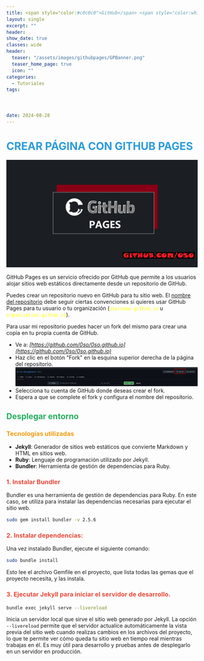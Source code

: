 ```yaml
---
title: <span style="color:#c0c0c0">GitHub</span> <span style="color:white">Pages</span>
layout: single
excerpt: ""
header:
show_date: true
classes: wide
header:
  teaser: "/assets/images/githubpages/GPBanner.png"
  teaser_home_page: true
  icon: ""
categories:
  - Tutoriales
tags:



date: 2024-08-28 
---
```


# <span style="color:#2D9CDB">CREAR PÁGINA CON GITHUB PAGES</span>

![](/assets/images/githubpages/GPBanner.png)

GitHub Pages es un servicio ofrecido por GitHub que permite a los usuarios alojar sitios web estáticos directamente desde un repositorio de GitHub.

Puedes crear un repositorio nuevo en GitHub para tu sitio web. El <u>nombre del repositorio</u> debe seguir ciertas convenciones si quieres usar GitHub Pages para tu usuario o tu organización (<span style="color:yellow">`username.github.io`</span> u <span style="color:yellow">`organization.github.io`</span>). 


Para usar mi repositorio puedes hacer un fork del mismo para crear una copia en tu propia cuenta de GitHub.

- Ve a: *[https://github.com/0so/0so.github.io](https://github.com/0so/0so.github.io)*
- Haz clic en el botón "Fork" en la esquina superior derecha de la página del repositorio.
![](/assets/images/githubpages/1.png)
- Selecciona tu cuenta de GitHub donde deseas crear el fork.
- Espera a que se complete el fork y configura el nombre del repositorio.



## <span style="color:#27AE60">Desplegar entorno</span>

### <span style="color:#F39C12">Tecnologías utilizadas</span>

- **Jekyll**: Generador de sitios web estáticos que convierte Markdown y HTML en sitios web.
- **Ruby**: Lenguaje de programación utilizado por Jekyll.
- **Bundler**: Herramienta de gestión de dependencias para Ruby.  


### <span style="color:#E74C3C">1. Instalar Bundler</span>



Bundler es una herramienta de gestión de dependencias para Ruby. En este caso, se utiliza para instalar las dependencias necesarias para ejecutar el sitio web.

```bash
sudo gem install bundler -v 2.5.6
```

### <span style="color:#E74C3C">2. Instalar dependencias:



Una vez instalado Bundler, ejecute el siguiente comando:

```bash
sudo bundle install 
``` 

Esto lee el archivo Gemfile en el proyecto, que lista todas las gemas que el proyecto necesita, y las instala.

### <span style="color:#E74C3C">3. Ejecutar Jekyll para iniciar el servidor de desarrollo.



```bash
bundle exec jekyll serve --livereload
```
Inicia un servidor local que sirve el sitio web generado por Jekyll. La opción `--livereload` permite que el servidor actualice automáticamente la vista previa del sitio web cuando realizas cambios en los archivos del proyecto, lo que te permite ver cómo queda tu sitio web en tiempo real mientras trabajas en él. Es muy útil para desarrollo y pruebas antes de desplegarlo en un servidor en producción.